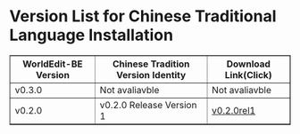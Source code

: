 # Version List for Chinese Traditional Language Installation

<TABLE border=1 width=100%>
  <tr><th>WorldEdit-BE Version</th><th>Chinese Tradition Version Identity</th><th>Download Link(Click)</th></tr>
  <tr><td>v0.3.0</td><td>Not avaliavble</td><td>Not avaliavble</td></tr>
  <tr><td>v0.2.0</td><td>v0.2.0 Release Version 1</td><td><a href="https://github.com/XuPaperCup/WorldEdit-BE/releases/tag/v0.2.0rel1">v0.2.0rel1</td></tr>
</TABLE>
